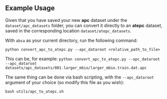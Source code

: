## Example Usage

Given that you have saved your new **apc** dataset under the `dataset/apc_datasets` folder, you can convert it directly to an **atepc** dataset, saved in the corresponding location `dataset/atepc_datasets`. 

With `absa` as your current directory, run the following command:
```
python convert_apc_to_atepc.py --apc_dataroot <relative_path_to_file>
```
This can be, for example: ```python convert_apc_to_atepc.py --apc_dataroot --apc_dataroot datasets/apc_datasets/001.larger_mbio/larger_mbio.train.dat.apc```

The same thing can be done via bash scripting, with the `--apc_dataroot` argument of your choice (so modify this file as you wish):
```
bash utils/apc_to_atepc.sh
```